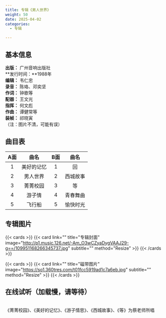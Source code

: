 ```yaml
---
title: 专辑《男人世界》
weight: 50
date: 2025-04-02
categories:
  - 专辑

---
```



## 基本信息

**出版：** 广州音响出版社<br>
**发行时间：**1988年<br>
**编辑：** 韦仁忠<br>
**录音：** 陈珞、邓奕坚<br>
**作词：** 钟歌等<br>
**配器：** 王文光<br>
**指挥：** 何文彪<br>
**作曲：** 谭健常等<br>
**装帧：** 祁晓寅<br>
（注：图片不清，可能有误）

## 曲目表

|A面|曲名|B面|曲名|
|:-----:|:-----:|:-----:|:-----:|
|1|美好的记忆|1|回|
|2|男人世界|2|西城故事|
|3|菁菁校园|3|等|
|4|游子情|4|青春舞曲|
|5|飞行船|5|愉快时光|



## 专辑图片

{{< cards >}}
  {{< card link="" title="专辑封面" image="http://p1.music.126.net/-Am_O3wCZyaDygVAAJ29-g==/109951168266345737.jpg" subtitle="" method="Resize" >}}
{{< /cards >}}

{{< cards >}}
  {{< card link="" title="磁带图片" image="https://so1.360tres.com/t01fcc5919ad1c7a6eb.jpg" subtitle="" method="Resize" >}}
{{< /cards >}}


## 在线试听（加载慢，请等待）

<br>
《菁菁校园》、《美好的记忆》、《游子情思》、《西城故事》、《等》为蔡老师所唱

<meting-js
    server="tencent"
    type="album"
    id="003WpnbV03YbVO">
</meting-js>

